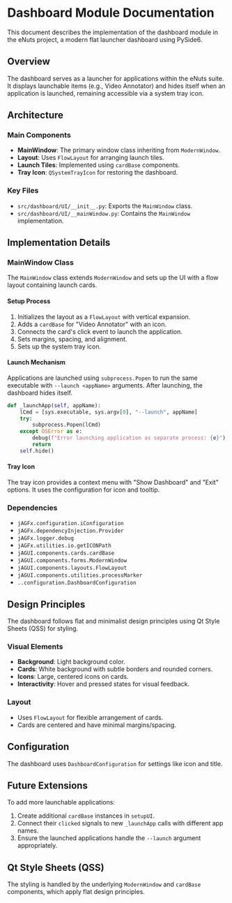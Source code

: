 # Dashboard Module Documentation

This document describes the implementation of the dashboard module in the eNuts project, a modern flat launcher dashboard using PySide6.

## Overview

The dashboard serves as a launcher for applications within the eNuts suite. It displays launchable items (e.g., Video Annotator) and hides itself when an application is launched, remaining accessible via a system tray icon.

## Architecture

### Main Components

- **MainWindow**: The primary window class inheriting from `ModernWindow`.
- **Layout**: Uses `FlowLayout` for arranging launch tiles.
- **Launch Tiles**: Implemented using `cardBase` components.
- **Tray Icon**: `QSystemTrayIcon` for restoring the dashboard.

### Key Files

- `src/dashboard/UI/__init__.py`: Exports the `MainWindow` class.
- `src/dashboard/UI/__mainWindow.py`: Contains the `MainWindow` implementation.

## Implementation Details

### MainWindow Class

The `MainWindow` class extends `ModernWindow` and sets up the UI with a flow layout containing launch cards.

#### Setup Process

1. Initializes the layout as a `FlowLayout` with vertical expansion.
2. Adds a `cardBase` for "Video Annotator" with an icon.
3. Connects the card's click event to launch the application.
4. Sets margins, spacing, and alignment.
5. Sets up the system tray icon.

#### Launch Mechanism

Applications are launched using `subprocess.Popen` to run the same executable with `--launch <appName>` arguments. After launching, the dashboard hides itself.

```python
def _launchApp(self, appName):
    lCmd = [sys.executable, sys.argv[0], "--launch", appName]
    try:
        subprocess.Popen(lCmd)
    except OSError as e:
        debug(f"Error launching application as separate process: {e}")
        return
    self.hide()
```

#### Tray Icon

The tray icon provides a context menu with "Show Dashboard" and "Exit" options. It uses the configuration for icon and tooltip.

### Dependencies

- `jAGFx.configuration.iConfiguration`
- `jAGFx.dependencyInjection.Provider`
- `jAGFx.logger.debug`
- `jAGFx.utilities.io.getICONPath`
- `jAGUI.components.cards.cardBase`
- `jAGUI.components.forms.ModernWindow`
- `jAGUI.components.layouts.FlowLayout`
- `jAGUI.components.utilities.processMarker`
- `..configuration.DashboardConfiguration`

## Design Principles

The dashboard follows flat and minimalist design principles using Qt Style Sheets (QSS) for styling.

### Visual Elements

- **Background**: Light background color.
- **Cards**: White background with subtle borders and rounded corners.
- **Icons**: Large, centered icons on cards.
- **Interactivity**: Hover and pressed states for visual feedback.

### Layout

- Uses `FlowLayout` for flexible arrangement of cards.
- Cards are centered and have minimal margins/spacing.

## Configuration

The dashboard uses `DashboardConfiguration` for settings like icon and title.

## Future Extensions

To add more launchable applications:

1. Create additional `cardBase` instances in `setupUI`.
2. Connect their `clicked` signals to new `_launchApp` calls with different app names.
3. Ensure the launched applications handle the `--launch` argument appropriately.

## Qt Style Sheets (QSS)

The styling is handled by the underlying `ModernWindow` and `cardBase` components, which apply flat design principles.
